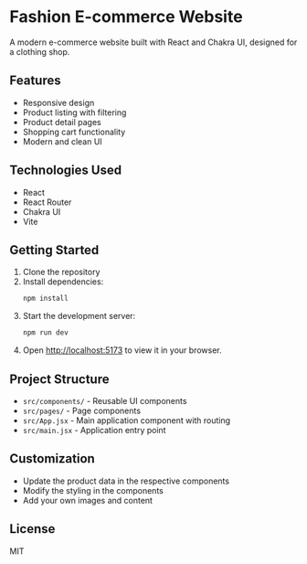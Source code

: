 # Fashion E-commerce Website

A modern e-commerce website built with React and Chakra UI, designed for a clothing shop.

## Features

- Responsive design
- Product listing with filtering
- Product detail pages
- Shopping cart functionality
- Modern and clean UI

## Technologies Used

- React
- React Router
- Chakra UI
- Vite

## Getting Started

1. Clone the repository
2. Install dependencies:
   ```bash
   npm install
   ```
3. Start the development server:
   ```bash
   npm run dev
   ```
4. Open [http://localhost:5173](http://localhost:5173) to view it in your browser.

## Project Structure

- `src/components/` - Reusable UI components
- `src/pages/` - Page components
- `src/App.jsx` - Main application component with routing
- `src/main.jsx` - Application entry point

## Customization

- Update the product data in the respective components
- Modify the styling in the components
- Add your own images and content

## License

MIT
